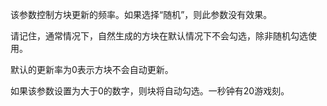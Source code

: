 该参数控制方块更新的频率。如果选择“随机”，则此参数没有效果。

请记住，通常情况下，自然生成的方块在默认情况下不会勾选，除非随机勾选使用。

默认的更新率为0表示方块不会自动更新。

如果该参数设置为大于0的数字，则块将自动勾选。一秒钟有20游戏刻。
